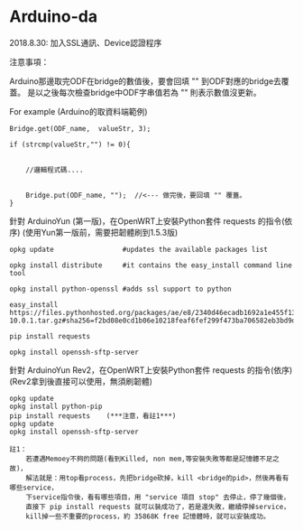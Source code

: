 # Arduino-da

2018.8.30: 加入SSL通訊、Device認證程序

注意事項：

Arduino那邊取完ODF在bridge的數值後，要會回填 "" 到ODF對應的bridge去覆蓋。  是以之後每次檢查bridge中ODF字串值若為 "" 則表示數值沒更新。

For example  (Arduino的取資料端範例)

    Bridge.get(ODF_name,  valueStr, 3);
    
    if (strcmp(valueStr,"") != 0){
     
        
        //邏輯程式碼....


        Bridge.put(ODF_name, "");  //<--- 做完後，要回填 "" 覆蓋。
    }


針對 ArduinoYun (第一版)，在OpenWRT上安裝Python套件 requests 的指令(依序) (使用Yun第一版前，需要把韌體刷到1.5.3版)


    opkg update                 #updates the available packages list

    opkg install distribute     #it contains the easy_install command line tool

    opkg install python-openssl #adds ssl support to python

    easy_install https://files.pythonhosted.org/packages/ae/e8/2340d46ecadb1692a1e455f13f75e596d4eab3d11a57446f08259dee8f02/pip-10.0.1.tar.gz#sha256=f2bd08e0cd1b06e10218feaf6fef299f473ba706582eb3bd9d52203fdbd7ee68

    pip install requests

    opkg install openssh-sftp-server

針對 ArduinoYun Rev2，在OpenWRT上安裝Python套件 requests 的指令(依序) (Rev2拿到後直接可以使用，無須刷韌體)

    opkg update
    opkg install python-pip
    pip install requests    (***注意，看註1***)
    opkg update
    opkg install openssh-sftp-server

    註1：
        若遭遇Memoey不夠的問題(看到Killed, non mem,等安裝失敗等都是記憶體不足之故)，
        解法就是：用top看process，先把bridge砍掉，kill <bridge的pid>，然後再看有哪些service，
        下service指令後，看有哪些項目，用 "service 項目 stop" 去停止，停了幾個後，
        直接下 pip install requests 就可以裝成功了，若是還失敗，繼續停掉service，
        kill掉一些不重要的process，約 35868K free 記憶體時，就可以安裝成功。
